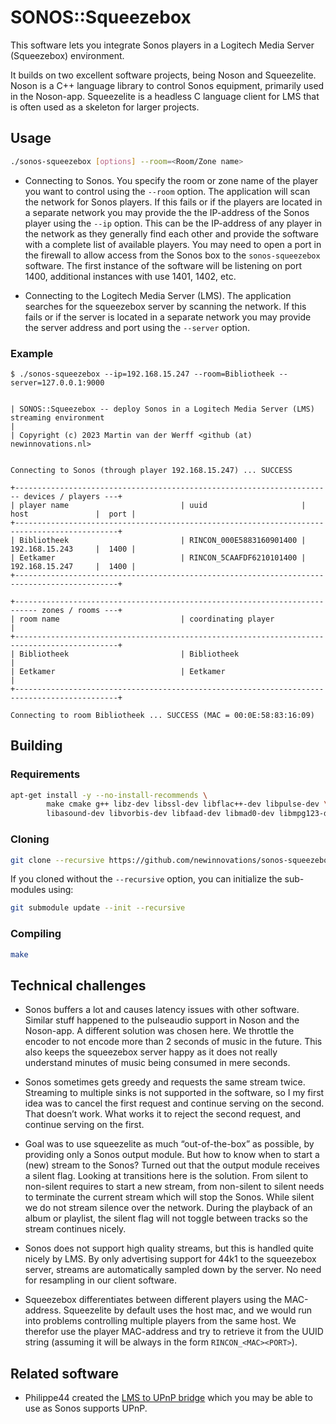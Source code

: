 # SONOS::Squeezebox

This software lets you integrate Sonos players in a Logitech Media Server (Squeezebox) environment.

It builds on two excellent software projects, being Noson and Squeezelite. Noson is a C++ language library to control Sonos
equipment, primarily used in the Noson-app. Squeezelite is a headless C language client for LMS that is often used as a skeleton
for larger projects.

## Usage

```sh
./sonos-squeezebox [options] --room=<Room/Zone name>
```

* Connecting to Sonos. You specify the room or zone name of the player you want to control using the `--room` option. The application will
scan the network for Sonos players. If this fails or if the players are located in a separate network you may provide the the IP-address of
the Sonos player using the `--ip` option. This can be the IP-address of any player in the network as they generally find each other and provide
the software with a complete list of available players. You may need to open a port in the firewall to allow access from the Sonos box to the `sonos-squeezebox` software. The first instance of the software will be listening on port 1400, additional instances with use 1401, 1402, etc.

* Connecting to the Logitech Media Server (LMS). The application searches for the squeezebox server by scanning the network. If this fails or if the server is located in a separate network you may provide the server address and port using the `--server` option.

### Example

```text
$ ./sonos-squeezebox --ip=192.168.15.247 --room=Bibliotheek --server=127.0.0.1:9000


| SONOS::Squeezebox -- deploy Sonos in a Logitech Media Server (LMS) streaming environment
|
| Copyright (c) 2023 Martin van der Werff <github (at) newinnovations.nl>


Connecting to Sonos (through player 192.168.15.247) ... SUCCESS

+----------------------------------------------------------------------- devices / players ---+
| player name                         | uuid                     | host               |  port |
+---------------------------------------------------------------------------------------------+
| Bibliotheek                         | RINCON_000E5883160901400 | 192.168.15.243     |  1400 |
| Eetkamer                            | RINCON_5CAAFDF6210101400 | 192.168.15.247     |  1400 |
+---------------------------------------------------------------------------------------------+

+--------------------------------------------------------------------------- zones / rooms ---+
| room name                           | coordinating player                                   |
+---------------------------------------------------------------------------------------------+
| Bibliotheek                         | Bibliotheek                                           |
| Eetkamer                            | Eetkamer                                              |
+---------------------------------------------------------------------------------------------+

Connecting to room Bibliotheek ... SUCCESS (MAC = 00:0E:58:83:16:09)
```

## Building

### Requirements

```sh
apt-get install -y --no-install-recommends \
        make cmake g++ libz-dev libssl-dev libflac++-dev libpulse-dev \
        libasound-dev libvorbis-dev libfaad-dev libmad0-dev libmpg123-dev libsoxr-dev
```

### Cloning

```sh
git clone --recursive https://github.com/newinnovations/sonos-squeezebox.git
```

If you cloned without the `--recursive` option, you can initialize the sub-modules using:

```sh
git submodule update --init --recursive
```

### Compiling

```sh
make
```

## Technical challenges

* Sonos buffers a lot and causes latency issues with other software. Similar stuff happened to the pulseaudio support in Noson and the Noson-app. A different solution was chosen here. We throttle the encoder to not encode more than 2 seconds of music in the future. This also keeps the squeezebox server happy as it does not really understand minutes of music being consumed in mere seconds.

* Sonos sometimes gets greedy and requests the same stream twice. Streaming to multiple sinks is not supported in the software, so I my first idea was to cancel the first request and continue serving on the second. That doesn’t work. What works it to reject the second request, and continue serving on the first.

* Goal was to use squeezelite as much “out-of-the-box” as possible, by providing only a Sonos output module. But how to know when to start a (new) stream to the Sonos? Turned out that the output module receives a silent flag. Looking at transitions here is the solution. From silent to non-silent requires to start a new stream, from non-silent to silent needs to terminate the current stream which will stop the Sonos. While silent we do not stream silence over the network. During the playback of an album or playlist, the silent flag will not toggle between tracks so the stream continues nicely.

* Sonos does not support high quality streams,  but this is handled quite nicely by LMS. By only advertising support for 44k1 to the squeezebox server, streams are automatically sampled down by the server. No need for resampling in our client software.

* Squeezebox differentiates between different players using the MAC-address. Squeezelite by default uses the host mac, and we would run into problems controlling multiple players from the same host. We therefor use the player MAC-address and try to retrieve it from the UUID string (assuming it will be always in the form `RINCON_<MAC><PORT>`).

## Related software

* Philippe44 created the [LMS to UPnP bridge](https://github.com/philippe44/LMS-uPnP) which you may be able to use as Sonos supports UPnP.
